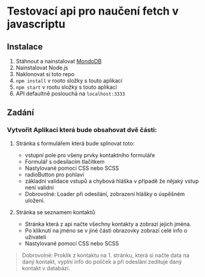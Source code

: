 # Testovací api pro naučení fetch v javascriptu

## Instalace

1. Stáhnout a nainstalovat [MondoDB](https://www.mongodb.com/try/download/community)
2. Nainstalovat Node.js
3. Naklonovat si toto repo
4. `npm install` v rooto složky s touto aplikací
5. `npm start` v rootu složky s touto aplikací
6. API defaultně poslouchá na `localhost:3333`

## Zadání

### Vytvořit Aplikaci která bude obsahovat dvě části:

1.  Stránka s formulářem která bude splnovat toto:

    - vstupní pole pro všeny prvky kontaktního formuláře
    - Formulář s odesílacím tlačítkem
    - Nastylované pomocí CSS nebo SCSS
    - radioButton pro pohlaví
    - základní validace vstupů a chybová hláška v případě že nějaký vstup není validní
    - Dobrovolné: Loader při odesilání, zobrazení hlášky o úspěšném uložení.

2.  Stránka se seznamem kontaktů
    - Stránka která z api načte všechny kontakty a zobrazí jejich jména.
    - Po kliknutí na jméno se v jiné části obrazovky zobrazí celé info o uživateli
    - Nastylované pomocí CSS nebo SCSS

> Dobrovolné: Proklik z kontaktu na 1. stránku, která si načte data na daný kontakt, vyplní info do políček a při odeslání zedituje daný kontakt v databázi.

